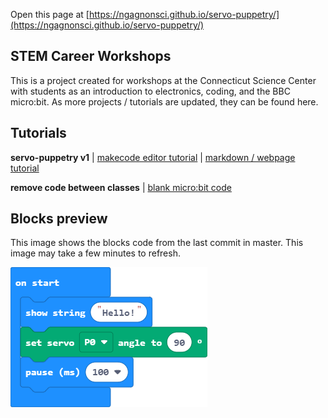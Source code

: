  Open this page at [https://ngagnonsci.github.io/servo-puppetry/](https://ngagnonsci.github.io/servo-puppetry/)

## STEM Career Workshops
This is a project created for workshops at the Connecticut Science Center with students as an introduction to electronics, coding, and the BBC micro:bit. 
As more projects / tutorials are updated, they can be found here.

## Tutorials
**servo-puppetry v1** | [makecode editor tutorial](https://makecode.microbit.org/beta#tutorial:github:ngagnonsci/servo-puppetry/beginner-servo) | [markdown / webpage tutorial](/servo-puppetry/beginner-servo) 

**remove code between classes** | [blank micro:bit code](https://makecode.microbit.org/_RRiDe62eRFmH)

## Blocks preview

This image shows the blocks code from the last commit in master.
This image may take a few minutes to refresh.

![A rendered view of the blocks](https://github.com/ngagnonsci/servo-puppetry/raw/master/.github/makecode/blocks.png)